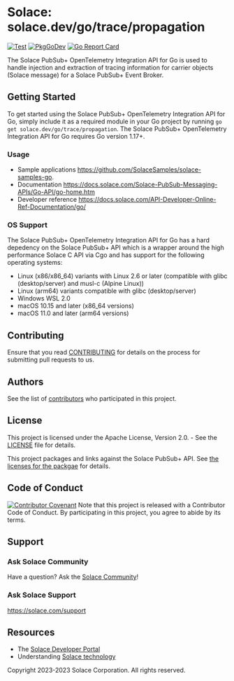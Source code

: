 # Solace: solace.dev/go/trace/propagation
[![Test](https://github.com/SolaceProducts/pubsubplus-opentelemetry-go-integration/actions/workflows/test.yml/badge.svg)](https://github.com/SolaceProducts/pubsubplus-opentelemetry-go-integration/actions/workflows/test.yml)
[![PkgGoDev](https://pkg.go.dev/badge/solace.dev/go/trace/propagation.svg)](https://pkg.go.dev/solace.dev/go/trace/propagation)
[![Go Report Card](https://goreportcard.com/badge/solace.dev/go/trace/propagation)](https://goreportcard.com/report/solace.dev/go/trace/propagation)

The Solace PubSub+ OpenTelemetry Integration API for Go is used to handle injection and extraction of tracing information for carrier objects (Solace message) for a Solace PubSub+ Event Broker.

## Getting Started

To get started using the Solace PubSub+ OpenTelemetry Integration API for Go, simply include it as a required module in your Go project by running `go get solace.dev/go/trace/propagation`. The Solace PubSub+ OpenTelemetry Integration API for Go requires Go version 1.17+.

### Usage

- Sample applications https://github.com/SolaceSamples/solace-samples-go.
- Documentation https://docs.solace.com/Solace-PubSub-Messaging-APIs/Go-API/go-home.htm
- Developer reference https://docs.solace.com/API-Developer-Online-Ref-Documentation/go/

### OS Support

The Solace PubSub+ OpenTelemetry Integration API for Go has a hard depedency on the Solace PubSub+ API which is a wrapper around the high performance Solace C API via Cgo and has support for the following operating systems:
- Linux (x86/x86_64) variants with Linux 2.6 or later (compatible with glibc (desktop/server) and musl-c (Alpine Linux))
- Linux (arm64) variants compatible with glibc (desktop/server)
- Windows WSL 2.0
- macOS 10.15 and later (x86_64 versions)
- macOS 11.0 and later (arm64 versions)

## Contributing

Ensure that you read [CONTRIBUTING](CONTRIBUTING.md) for details on the process for submitting pull requests to us.

## Authors

See the list of [contributors](https://github.com/SolaceProducts/pubsubplus-opentelemetry-go-integration/graphs/contributors) who participated in this project.

## License

This project is licensed under the Apache License, Version 2.0. - See the [LICENSE](LICENSE.txt) file for details.

This project packages and links against the Solace PubSub+ API. See [the licenses for the packgae](https://github.com/SolaceProducts/pubsubplus-go-client/internal/ccsmp/lib/licenses.txt) for details.

## Code of Conduct

[![Contributor Covenant](https://img.shields.io/badge/Contributor%20Covenant-v1.4%20adopted-ff69b4.svg)](CODE_OF_CONDUCT.md)
Note that this project is released with a Contributor Code of Conduct. By participating in this project, you agree to abide by its terms.

## Support

### Ask Solace Community

Have a question? Ask the [Solace Community](https://dev.solace.com/community/)!

### Ask Solace Support

https://solace.com/support

## Resources

- The [Solace Developer Portal](https://dev.solace.com)
- Understanding [Solace technology](https://solace.com/products/tech/)

Copyright 2023-2023 Solace Corporation. All rights reserved.
